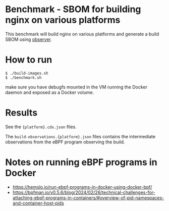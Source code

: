 # Benchmark - SBOM for building nginx on various platforms

This benchmark will build nginx on various platforms and generate a build SBOM using [observer](https://github.com/sbom-observer/observer-cli).

# How to run

```
$ ./build-images.sh
$ ./benchmark.sh
```

make sure you have debugfs mounted in the VM running the Docker daemon and exposed as a Docker volume.

# Results
See the `{platform}.cdx.json` files.

The `build-observations.{platform}.json` files contains the intermediate observations from the eBPF program observing the build.

# Notes on running eBPF programs in Docker
- https://hemslo.io/run-ebpf-programs-in-docker-using-docker-bpf/
- https://bpfman.io/v0.5.6/blog/2024/02/26/technical-challenges-for-attaching-ebpf-programs-in-containers/#overview-of-pid-namespaces-and-container-host-pids
